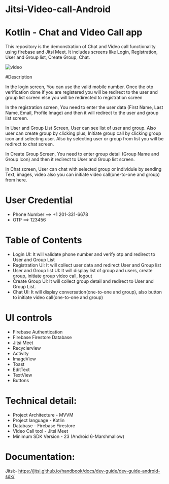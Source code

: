 # Jitsi-Video-call-Android
# Kotlin - Chat and Video Call app
This repository is the demonstration of Chat and Video call functionality using firebase and Jitsi Meet. It includes screens like Login, Registration, User and Group list, Create Group, Chat.

![video](/Media/kotlin_sample.gif)

#Description

In the login screen, You can use the valid mobile number. Once the otp verification done if you are registered you will be redirect to the user and group list screen else you will be redirected to registration screen

In the registration screen, You need to enter the user data (First Name, Last Name, Email, Profile Image) and then it will redirect to the user and group list screen.

In User and Group List Screen, User can see list of user and group. Also user can create group by clicking plus, Initiate group call by clicking group icon and selecting user. Also by selecting user or group from list you will be redirect to chat screen.

In Create Group Screen, You need to enter group detail (Group Name and Group Icon) and then it redirect to User and Group list screen.

In Chat screen, User can chat with selected group or individule by sending Text, images, video also you can initiate video call(one-to-one and group) from here.

# User Credential

- Phone Number    ==>    +1 201-331-6678
- OTP             ==>    123456

# Table of Contents

- Login UI: It will validate phone number and verify otp and redirect to User and Group List
- Registration UI: It will collect user data and redirect User and Group list
- User and Group list UI: It will display list of group and users, create group, initiate group video call, logout
- Create Group UI: It will collect group detail and redirect to User and Group List.
- Chat UI: It will display conversation(one-to-one and group), also button to initiate video call(one-to-one and group)

# UI controls

- Firebase Authentication
- Firebase Firestore Database
- Jitsi Meet
- Recyclerview
- Activity
- ImageView
- Toast
- EditText
- TextView
- Buttons

# Technical detail:

- Project Architecture - MVVM
- Project language - Kotlin
- Database - Firebase Firestore
- Video Call tool - Jitsi Meet
- Minimum SDK Version - 23 (Android 6-Marshmallow)


# Documentation:

Jitsi:- https://jitsi.github.io/handbook/docs/dev-guide/dev-guide-android-sdk/


